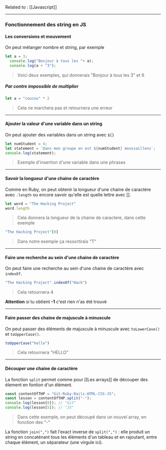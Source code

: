 Related to : [[Javascript]]

---

### Fonctionnement des string en JS

#### Les conversions et mouvement 

On peut mélanger nombre et string, par exemple

```js
let a = 3;
  console.log("Bonjour à tous les "+ a);
  console.log(a + "3");
```
> Voici deux exemples, qui donnerais "Bonjour à tous les 3" et 6

##### Par contre impossible de multiplier

```js
let a = "coucou" * 2
```
> Cela ne marchera pas et retournera une erreur

---

#### Ajouter la valeur d'une variable dans un string

On peut ajouter des variables dans un string avec `${}`

```js
let numStudent = 4;
let statement = `Dans mon groupe on est ${numStudent} moussaillons`;
console.log(statement);
```
> Exemple d'insertion d'une variable dans une phrases

---

#### Savoir la longueur d'une chaine de caractère

Comme en Ruby, on peut obtenir la longueur d'une chaine de caractère avec `.length` ou encore savoir qu'elle est quelle lettre avec []. 

```js
let word = "The Hacking Project"
word.length
```
> Cela donnera la longueur de la chaine de caractere, dans cette exemple 

```js
"The Hacking Project"[0]
```
> Dans notre exemple ça ressortirais "T"

---

#### Faire une recherche au sein d'une chaine de caractère

On peut faire une recherche au sein d'une chaine de caractère avec `indexOf`. 

```js
"The Hacking Project".indexOf("Hack")
```
> Cela retournera 4

**Attention** si tu obtient **-1** c'est rien n'as été trouvé

---

#### Faire passer des chaine de majuscule à minuscule

On peut passer des éléments de majuscule à minuscule avec `toLowerCase()` et `toUpperCase()`.

```js
toUpperCase("hello")
```
> Cela retournera "HELLO"

---

#### Découper une chaine de caractère

La fonction `split` permet comme pour [[Les arrays]] de découper des élement en fontion d'un élément.

```js
const contentOfTHP = "Git-Ruby-Rails-HTML-CSS-JS";
const lesson = contentOfTHP.split("-");
console.log(lesson[0]); // "Git"
console.log(lesson[5]); // "JS"
```
> Dans cette exemple, on peut découpé dans un nouvel array, en fonction des "-"

La fonction `join(",")` fait l'exact inverse de `split(",")` : elle produit un string en concaténant tous les éléments d'un tableau et en rajoutant, entre chaque élément, un séparateur (une virgule ici).